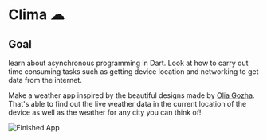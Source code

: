 # Clima ☁

## Goal

learn about asynchronous programming in Dart. Look at how to carry out time consuming tasks such as getting device location and networking to get data from the internet. 

Make a weather app inspired by the beautiful designs made by [Olia Gozha](https://dribbble.com/shots/4663154-). That's able to find out the live weather data in the current location of the device as well as the weather for any city you can think of!

![Finished App](https://github.com/londonappbrewery/Images/blob/master/clima-demo.gif)
